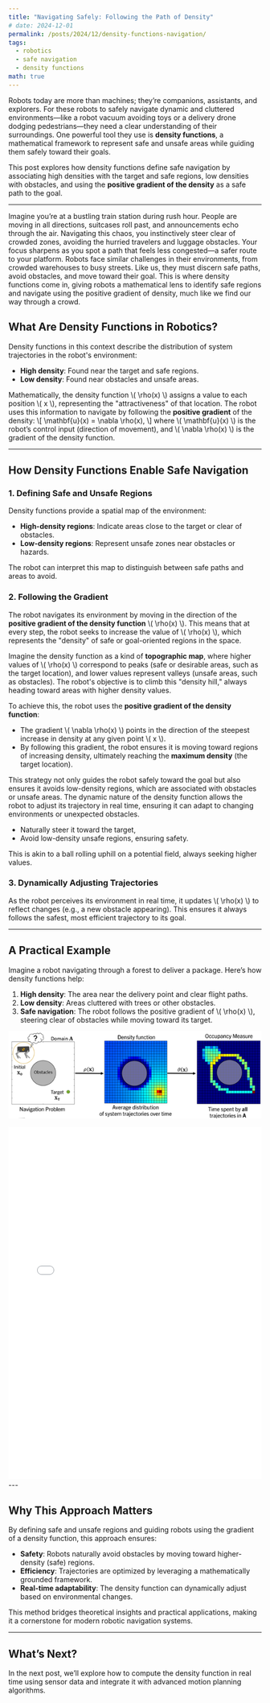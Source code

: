 ```yaml
---
title: "Navigating Safely: Following the Path of Density"
# date: 2024-12-01
permalink: /posts/2024/12/density-functions-navigation/
tags:
  - robotics
  - safe navigation
  - density functions
math: true
---
```


Robots today are more than machines; they’re companions, assistants, and explorers. For these robots to safely navigate dynamic and cluttered environments—like a robot vacuum avoiding toys or a delivery drone dodging pedestrians—they need a clear understanding of their surroundings. One powerful tool they use is **density functions**, a mathematical framework to represent safe and unsafe areas while guiding them safely toward their goals.

This post explores how density functions define safe navigation by associating high densities with the target and safe regions, low densities with obstacles, and using the **positive gradient of the density** as a safe path to the goal.

---

Imagine you’re at a bustling train station during rush hour. People are moving in all directions, suitcases roll past, and announcements echo through the air. Navigating this chaos, you instinctively steer clear of crowded zones, avoiding the hurried travelers and luggage obstacles. Your focus sharpens as you spot a path that feels less congested—a safer route to your platform. Robots face similar challenges in their environments, from crowded warehouses to busy streets. Like us, they must discern safe paths, avoid obstacles, and move toward their goal. This is where density functions come in, giving robots a mathematical lens to identify safe regions and navigate using the positive gradient of density, much like we find our way through a crowd.

## **What Are Density Functions in Robotics?**

Density functions in this context describe the distribution of system trajectories in the robot's environment:
- **High density**: Found near the target and safe regions.
- **Low density**: Found near obstacles and unsafe areas.

Mathematically, the density function \\( \rho(x) \\) assigns a value to each position \\( x \\), representing the "attractiveness" of that location. The robot uses this information to navigate by following the **positive gradient** of the density:
\\[
\mathbf{u}(x) = \nabla \rho(x),
\\]
where \\( \mathbf{u}(x) \\) is the robot’s control input (direction of movement), and \\( \nabla \rho(x) \\) is the gradient of the density function.

---

## **How Density Functions Enable Safe Navigation**

### **1. Defining Safe and Unsafe Regions**
Density functions provide a spatial map of the environment:
- **High-density regions**: Indicate areas close to the target or clear of obstacles.
- **Low-density regions**: Represent unsafe zones near obstacles or hazards.

The robot can interpret this map to distinguish between safe paths and areas to avoid.

### **2. Following the Gradient**
The robot navigates its environment by moving in the direction of the **positive gradient of the density function** \\( \rho(x) \\). This means that at every step, the robot seeks to increase the value of \\( \rho(x) \\), which represents the "density" of safe or goal-oriented regions in the space.

Imagine the density function as a kind of **topographic map**, where higher values of \\( \rho(x) \\) correspond to peaks (safe or desirable areas, such as the target location), and lower values represent valleys (unsafe areas, such as obstacles). The robot's objective is to climb this "density hill," always heading toward areas with higher density values.

To achieve this, the robot uses the **positive gradient of the density function**:
- The gradient \\( \nabla \rho(x) \\) points in the direction of the steepest increase in density at any given point \\( x \\).
- By following this gradient, the robot ensures it is moving toward regions of increasing density, ultimately reaching the **maximum density** (the target location).

This strategy not only guides the robot safely toward the goal but also ensures it avoids low-density regions, which are associated with obstacles or unsafe areas. The dynamic nature of the density function allows the robot to adjust its trajectory in real time, ensuring it can adapt to changing environments or unexpected obstacles.

- Naturally steer it toward the target,
- Avoid low-density unsafe regions, ensuring safety.

This is akin to a ball rolling uphill on a potential field, always seeking higher values.

### **3. Dynamically Adjusting Trajectories**
As the robot perceives its environment in real time, it updates \\( \rho(x) \\) to reflect changes (e.g., a new obstacle appearing). This ensures it always follows the safest, most efficient trajectory to its goal.

---

## **A Practical Example**

Imagine a robot navigating through a forest to deliver a package. Here’s how density functions help:
1. **High density**: The area near the delivery point and clear flight paths.
2. **Low density**: Areas cluttered with trees or other obstacles.
3. **Safe navigation**: The robot follows the positive gradient of \\( \rho(x) \\), steering clear of obstacles while moving toward its target.
 
![Safe navigation with Density functions](/files/density.png)
<!-- markdownlint-disable -->
<!-- <iframe src="/files/density_plot.html" width="100%" height="700px" frameborder="0"></iframe> -->
<iframe src="/files/density_plot_with_colors.html" width="100%" height="700px" frameborder="0"></iframe>
<!-- markdownlint-enable -->
---


## **Why This Approach Matters**

By defining safe and unsafe regions and guiding robots using the gradient of a density function, this approach ensures:
- **Safety**: Robots naturally avoid obstacles by moving toward higher-density (safe) regions.
- **Efficiency**: Trajectories are optimized by leveraging a mathematically grounded framework.
- **Real-time adaptability**: The density function can dynamically adjust based on environmental changes.

This method bridges theoretical insights and practical applications, making it a cornerstone for modern robotic navigation systems.

---

## **What’s Next?**

In the next post, we’ll explore how to compute the density function in real time using sensor data and integrate it with advanced motion planning algorithms.
